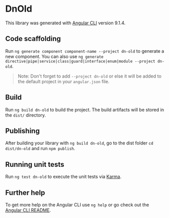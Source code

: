 # DnOld

This library was generated with [Angular CLI](https://github.com/angular/angular-cli) version 9.1.4.

## Code scaffolding

Run `ng generate component component-name --project dn-old` to generate a new component. You can also use `ng generate directive|pipe|service|class|guard|interface|enum|module --project dn-old`.
> Note: Don't forget to add `--project dn-old` or else it will be added to the default project in your `angular.json` file. 

## Build

Run `ng build dn-old` to build the project. The build artifacts will be stored in the `dist/` directory.

## Publishing

After building your library with `ng build dn-old`, go to the dist folder `cd dist/dn-old` and run `npm publish`.

## Running unit tests

Run `ng test dn-old` to execute the unit tests via [Karma](https://karma-runner.github.io).

## Further help

To get more help on the Angular CLI use `ng help` or go check out the [Angular CLI README](https://github.com/angular/angular-cli/blob/master/README.md).
